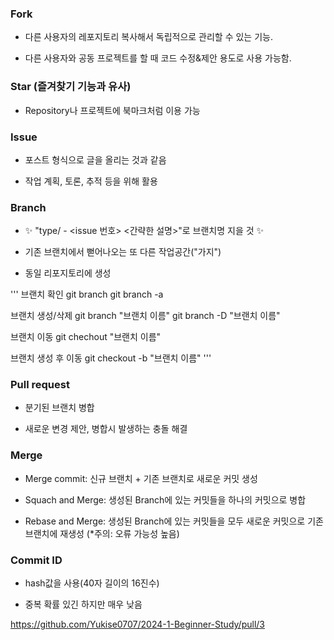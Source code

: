  ### Fork
 
+ 다른 사용자의 레포지토리 복사해서 독립적으로 관리할 수 있는 기능.
 
+ 다른 사용자와 공동 프로젝트를 할 때 코드 수정&제안 용도로 사용 가능함.


 ### Star (즐겨찾기 기능과 유사)

+ Repository나 프로젝트에 북마크처럼 이용 가능


 ### Issue

+ 포스트 형식으로 글을 올리는 것과 같음

+ 작업 계획, 토론, 추적 등을 위해 활용


### Branch 

+ :sparkles: "type/ - <issue 번호> <간략한 설명>"로 브랜치명 지을 것 :sparkles:

+ 기존 브랜치에서 뻗어나오는 또 다른 작업공간("가지")

+ 동일 리포지토리에 생성

'''
브랜치 확인
git branch
git branch -a

브랜치 생성/삭제
git branch "브랜치 이름"
git branch -D "브랜치 이름"

브랜치 이동
git chechout "브랜치 이름"

브랜치 생성 후 이동
git checkout -b "브랜치 이름"
'''

### Pull request

+ 분기된 브랜치 병합

+ 새로운 변경 제안, 병합시 발생하는 충돌 해결


### Merge

+ Merge commit: 신규 브랜치 + 기존 브랜치로 새로운 커밋 생성

+ Squach and Merge: 생성된 Branch에 있는 커밋들을 하나의 커밋으로 병합

+ Rebase and Merge: 생성된 Branch에 있는 커밋들을 모두 새로운 커밋으로 기존 브랜치에 재생성 (*주의: 오류 가능성 높음)


 ### Commit ID

 + hash값을 사용(40자 길이의 16진수)

 + 중복 확률 있긴 하지만 매우 낮음 

<https://github.com/Yukise0707/2024-1-Beginner-Study/pull/3>